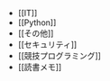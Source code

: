 <!-- QueryToSerialize: LIST FROM "03_MOC" SORT file.title ASC -->
<!-- SerializedQuery: LIST FROM "03_MOC" SORT file.title ASC -->
- [[IT]]
- [[Python]]
- [[その他]]
- [[セキュリティ]]
- [[競技プログラミング]]
- [[読書メモ]]
<!-- SerializedQuery END -->
